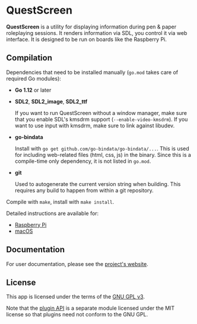 # QuestScreen

**QuestScreen** is a utility for displaying information during pen & paper roleplaying sessions.
It renders information via SDL, you control it via web interface.
It is designed to be run on boards like the Raspberry Pi.

## Compilation

Dependencies that need to be installed manually (`go.mod` takes care of required Go modules):

 * **Go 1.12** or later
 * **SDL2**, **SDL2_image**, **SDL2_ttf**

   If you want to run QuestScreen without a window manager, make sure that you enable SDL's kmsdrm support (`--enable-video-kmsdrm`).
   If you want to use input with kmsdrm, make sure to link against libudev.

 * **go-bindata**

   Install with `go get github.com/go-bindata/go-bindata/...`.
   This is used for including web-related files (html, css, js) in the binary.
   Since this is a compile-time only dependency, it is not listed in `go.mod`.

 * **git**

   Used to autogenerate the current version string when building.
   This requires any build to happen from within a git repository.

Compile with `make`, install with `make install`.

Detailed instructions are available for:

 * [Raspberry Pi](build-doc/raspberry-pi.md)
 * [macOS](build-doc/macos.md)

## Documentation

For user documentation, please see the [project's website](https://questscreen.flyx.org/).

## License

This app is licensed under the terms of the [GNU GPL v3](/license-gpl.txt).

Note that the [plugin API](https://github.com/QuestScreen/api) is a separate module licensed under the MIT license so that plugins need not conform to the GNU GPL.